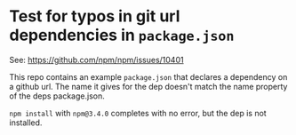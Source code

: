 # Test for typos in git url dependencies in `package.json`

See: https://github.com/npm/npm/issues/10401

This repo contains an example `package.json` that declares a dependency on a github url.
The name it gives for the dep doesn't match the name property of the deps package.json.

`npm install` with `npm@3.4.0` completes with no error, but the dep is not installed.
